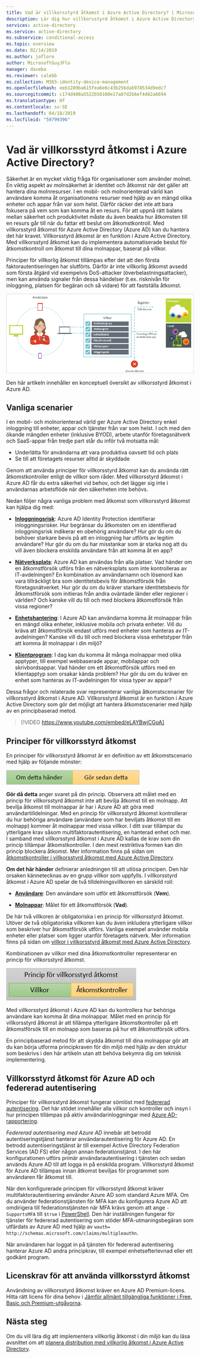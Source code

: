 ```yaml
---
title: Vad är villkorsstyrd åtkomst i Azure Active Directory? | Microsoft Docs
description: Lär dig hur villkorsstyrd åtkomst i Azure Active Directory hjälper dig att implementera beslut om automatisk åtkomst som inte bara baseras på vem som försöker få åtkomst till en resurs, utan även hur en resurs används.
services: active-directory
ms.service: active-directory
ms.subservice: conditional-access
ms.topic: overview
ms.date: 02/14/2019
ms.author: joflore
author: MicrosoftGuyJFlo
manager: daveba
ms.reviewer: calebb
ms.collection: M365-identity-device-management
ms.openlocfilehash: eeb1289ba615fea6e6c43b256da6978534d9edc7
ms.sourcegitcommit: c174d408a5522b58160e17a87d2b6ef4482a6694
ms.translationtype: HT
ms.contentlocale: sv-SE
ms.lasthandoff: 04/18/2019
ms.locfileid: "59799396"
---
```

# <a name="what-is-conditional-access-in-azure-active-directory"></a>Vad är villkorsstyrd åtkomst i Azure Active Directory?

Säkerhet är en mycket viktig fråga för organisationer som använder molnet. En viktig aspekt av molnsäkerhet är identitet och åtkomst när det gäller att hantera dina molnresurser. I en mobil- och molnorienterad värld kan användare komma åt organisationens resurser med hjälp av en mängd olika enheter och appar från var som helst. Därför räcker det inte att bara fokusera på vem som kan komma åt en resurs. För att uppnå rätt balans mellan säkerhet och produktivitet måste du även beakta hur åtkomsten till en resurs går till när du fattar ett beslut om åtkomstkontroll. Med villkorsstyrd åtkomst för Azure Active Directory (Azure AD) kan du hantera det här kravet. Villkorsstyrd åtkomst är en funktion i Azure Active Directory. Med villkorsstyrd åtkomst kan du implementera automatiserade beslut för åtkomstkontroll om åtkomst till dina molnappar, baserat på villkor.

Principer för villkorlig åtkomst tillämpas efter det att den första faktorautentiseringen har slutförts. Därför är inte villkorlig åtkomst avsedd som första åtgärd vid exempelvis DoS-attacker (överbelastningsattacker), men kan använda signaler från dessa händelser (t.ex. risknivån för inloggning, platsen för begäran och så vidare) för att fastställa åtkomst.  

![Kontroll](./media/overview/81.png)

Den här artikeln innehåller en konceptuell översikt av villkorsstyrd åtkomst i Azure AD.

## <a name="common-scenarios"></a>Vanliga scenarier

I en mobil- och molnorienterad värld ger Azure Active Directory enkel inloggning till enheter, appar och tjänster från var som helst. I och med den ökande mängden enheter (inklusive BYOD), arbete utanför företagsnätverk och SaaS-appar från tredje part står du inför två motsatta mål:

- Underlätta för användarna att vara produktiva oavsett tid och plats
- Se till att företagets resurser alltid är skyddade

Genom att använda principer för villkorsstyrd åtkomst kan du använda rätt åtkomstkontroller enligt de villkor som råder. Med villkorsstyrd åtkomst i Azure AD får du extra säkerhet vid behov, och det lägger sig inte i användarnas arbetsflöde när den säkerheten inte behövs.

Nedan följer några vanliga problem med åtkomst som villkorsstyrd åtkomst kan hjälpa dig med:

- **[Inloggningsrisk](conditions.md#sign-in-risk)**: Azure AD Identity Protection identifierar inloggningsrisker. Hur begränsar du åtkomsten om en identifierad inloggningsrisk indikerar en obehörig användare? Hur gör du om du behöver starkare bevis på att en inloggning har utförts av legitim användare? Hur gör du om du har misstankar som är starka nog att du vill även blockera enskilda användare från att komma åt en app?  

- **[Nätverksplats](location-condition.md)**: Azure AD kan användas från alla platser. Vad händer om en åtkomstförsök utförs från en nätverksplats som inte kontrolleras av IT-avdelningen? En kombination av användarnamn och lösenord kan vara tillräckligt bra som identitetsbevis för åtkomstförsök från företagsnätverket. Hur gör du om du kräver starkare identitetsbevis för åtkomstförsök som initieras från andra oväntade länder eller regioner i världen? Och kanske vill du till och med blockera åtkomstförsök från vissa regioner?  

- **[Enhetshantering](conditions.md#device-platforms)**: I Azure AD kan användarna komma åt molnappar från en mängd olika enheter, inklusive mobila och privata enheter. Vill du kräva att åtkomstförsök endast utförs med enheter som hanteras av IT-avdelningen? Kanske vill du till och med blockera vissa enhetstyper från att komma åt molnappar i din miljö?

- **[Klientprogram](conditions.md#client-apps)**: I dag kan du komma åt många molnappar med olika apptyper, till exempel webbaserade appar, mobilappar och skrivbordsappar. Vad händer om ett åtkomstförsök utförs med en klientapptyp som orsakar kända problem? Hur gör du om du kräver en enhet som hanteras av IT-avdelningen för vissa typer av appar?

Dessa frågor och relaterade svar representerar vanliga åtkomstscenarier för villkorsstyrd åtkomst i Azure AD.
Villkorsstyrd åtkomst är en funktion i Azure Active Directory som gör det möjligt att hantera åtkomstscenarier med hjälp av en principbaserad metod.

> [!VIDEO https://www.youtube.com/embed/eLAYBwjCGoA]

## <a name="conditional-access-policies"></a>Principer för villkorsstyrd åtkomst

En principer för villkorsstyrd åtkomst är en definition av ett åtkomstscenario med hjälp av följande mönster:

![Kontroll](./media/overview/10.png)

**Gör då detta** anger svaret på din princip. Observera att målet med en princip för villkorsstyrd åtkomst inte att bevilja åtkomst till en molnapp. Att bevilja åtkomst till molnappar är har i Azure AD att göra med användartilldelningar. Med en princip för villkorsstyrd åtkomst kontrollerar du hur behöriga användare (användare som har beviljats åtkomst till en molnapp) kommer åt molnappar med vissa villkor. I ditt svar tillämpar du ytterligare krav såsom multifaktorautentisering, en hanterad enhet och mer. I samband med villkorsstyrd åtkomst i Azure AD kallas de krav som din princip tillämpar åtkomstkontroller. I den mest restriktiva formen kan din princip blockera åtkomst. Mer information finns på sidan om [åtkomstkontroller i villkorsstyrd åtkomst med Azure Active Directory](controls.md).

**Om det här händer** definierar anledningen till att utlösa principen. Den här orsaken kännetecknas av en grupp villkor som uppfylls. I villkorsstyrd åtkomst i Azure AD spelar de två tilldelningsvillkoren en särskild roll:

- **[Användare](conditions.md#users-and-groups)**: Den användare som utför ett åtkomstförsök (**Vem**).

- **[Molnappar](conditions.md#cloud-apps)**: Målet för ett åtkomstförsök (**Vad**).

De här två villkoren är obligatoriska i en princip för villkorsstyrd åtkomst. Utöver de två obligatoriska villkoren kan du även inkludera ytterligare villkor som beskriver hur åtkomstförsök utförs. Vanliga exempel använder mobila enheter eller platser som ligger utanför företagets nätverk. Mer information finns på sidan om [villkor i villkorsstyrd åtkomst med Azure Active Directory](conditions.md).

Kombinationen av villkor med dina åtkomstkontroller representerar en princip för villkorsstyrd åtkomst.

![Kontroll](./media/overview/51.png)

Med villkorsstyrd åtkomst i Azure AD kan du kontrollera hur behöriga användare kan komma åt dina molnappar. Målet med en princip för villkorsstyrd åtkomst är att tillämpa ytterligare åtkomstkontroller på ett åtkomstförsök till en molnapp som baseras på hur ett åtkomstförsök utförs.

En principbaserad metod för att skydda åtkomst till dina molnappar gör att du kan börja utforma principkraven för din miljö med hjälp av den struktur som beskrivs i den här artikeln utan att behöva bekymra dig om teknisk implementering.

## <a name="azure-ad-conditional-access-and-federated-authentication"></a>Villkorsstyrd åtkomst för Azure AD och federerad autentisering

Principer för villkorsstyrd åtkomst fungerar sömlöst med [federerad autentisering](../../security/azure-ad-choose-authn.md#federated-authentication). Det här stödet innehåller alla villkor och kontroller och insyn i hur principen tillämpas på aktiv användarinloggningar med [Azure AD-rapportering](../reports-monitoring/concept-sign-ins.md).

*Federerad autentisering med Azure AD* innebär att betrodd autentiseringstjänst hanterar användarautentisering för Azure AD. En betrodd autentiseringstjänst är till exempel Active Directory Federation Services (AD FS) eller någon annan federationstjänst. I den här konfigurationen utförs primär användarautentisering i tjänsten och sedan används Azure AD till att logga in på enskilda program. Villkorsstyrd åtkomst för Azure AD tillämpas innan åtkomst beviljas för programmet som användaren får åtkomst till. 

När den konfigurerade principen för villkorsstyrd åtkomst kräver multifaktorautentisering använder Azure AD som standard Azure MFA. Om du använder federationstjänsten för MFA kan du konfigurera Azure AD att omdirigera till federationstjänsten när MFA krävs genom att ange `-SupportsMFA` till `$true` i [PowerShell](https://docs.microsoft.com/powershell/module/msonline/set-msoldomainfederationsettings). Den här inställningen fungerar för tjänster för federerad autentisering som stöder MFA-utmaningsbegäran som utfärdats av Azure AD med hjälp av `wauth= http://schemas.microsoft.com/claims/multipleauthn`.

När användaren har loggat in på tjänsten för federerad autentisering hanterar Azure AD andra principkrav, till exempel enhetsefterlevnad eller ett godkänt program.

## <a name="license-requirements-for-using-conditional-access"></a>Licenskrav för att använda villkorsstyrd åtkomst

Användning av villkorsstyrd åtkomst kräver en Azure AD Premium-licens. Hitta rätt licens för dina behov i [Jämför allmänt tillgängliga funktioner i Free, Basic och Premium-utgåvorna](https://azure.microsoft.com/pricing/details/active-directory/).

## <a name="next-steps"></a>Nästa steg

Om du vill lära dig att implementera villkorlig åtkomst i din miljö kan du läsa avsnittet om att [planera distribution med villkorlig åtkomst i Azure Active Directory](plan-conditional-access.md).
